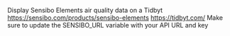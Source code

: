 Display Sensibo Elements air quality data on a Tidbyt 
https://sensibo.com/products/sensibo-elements
https://tidbyt.com/
Make sure to update the SENSIBO_URL variable with your API URL and key

